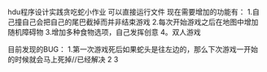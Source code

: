 hdu程序设计实践贪吃蛇小作业 可以直接运行文件 现在需要增加的功能有： 
1.自己撞自己会把自己的尾巴截掉而并非结束游戏 
2.每次开始游戏之后在地图中增加随机障碍物 
3.增加多种食物选项，自己发挥创意 
4。双人游戏

目前发现的BUG：
1.第一次游戏死后如果蛇头是往左边的，那么下次游戏一开始的时候就会马上死掉//已经解决
2
3
